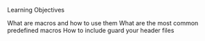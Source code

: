 Learning Objectives

What are macros and how to use them
What are the most common predefined macros
How to include guard your header files
